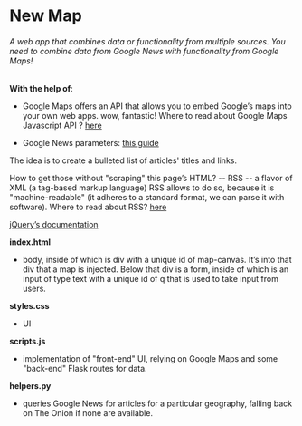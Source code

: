 # New Map

###### A web app that combines data or functionality from multiple sources. You need to combine data from Google News with functionality from Google Maps!

**With the help of**:

* Google Maps offers an API that allows you to embed Google’s maps into your own web apps. wow, fantastic!
Where to read about Google Maps Javascript API ? [here](https://developers.google.com/maps/documentation/javascript/)

* Google News parameters: [this guide](http://i-tweak.blogspot.com/2013/10/google-news-search-parameters-missing.html)

The idea is to create a bulleted list of articles' titles and links.

How to get those without "scraping" this page’s HTML?  -- RSS -- a flavor of XML (a tag-based markup language)
RSS allows to do so, because it is "machine-readable" (it adheres to a standard format, we can parse it with software).
Where to read about RSS? [here](https://cyber.law.harvard.edu/rss/rss.html)

[jQuery’s documentation](http://learn.jquery.com/)

**index.html**
* body, inside of which is div with a unique id of map-canvas. It’s into that div that a map is injected. Below that  div is a form, inside of which is an input of type text with a unique id of q that is used to take input from users.

**styles.css**
* UI
    
**scripts.js**
* implementation of "front-end" UI, relying on Google Maps and some "back-end" Flask routes for data.
    
**helpers.py**
* queries Google News for articles for a particular geography, falling back on The Onion if none are available.









